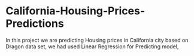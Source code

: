 # California-Housing-Prices-Predictions
In this project we are predicting Housing prices in California city based on Dragon data set, we had used Linear Regression for Predicting model,
